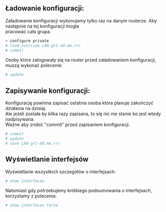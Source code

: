 ## Ładowanie konfiguracji:

Załadowanie konfiguracji wykonujemy tylko raz na danym routerze. Aby następnie na tej konfiguracji mogła\
pracować cała grupa. 
```ps1
> configure private
# load override LAN-gr1-dd.mm.rrr
# commit
```
Osoby które zalogowały się na router przed załadowaniem konfiguracji, muszą wykonać polecenie:
```ps1
# update
```

## Zapisywanie konfiguracji:

Konfigurację powinna zapisać ostatnia osoba która planuje zakończyć działania na dzisiaj.\
Ale jeżeli została by kilka razy zapisana, to się nic nie stanie bo jest wtedy nadpisywana.\
Ważne aby zrobić "commit" przed zapisaniem konfiguracji.
```ps1
# commit
# update
# save LAN-gr1-dd.mm.rrr
```

## Wyświetlanie interfejsów
Wyświetlanie wszystkich szczegółów o interfejsach:
```ps1
# show interfaces
```
Natomiast gdy potrzebujemy krótkiego podsumowania o interfejsach, korzystamy z polecenia:
```ps1
# show interfaces terse
```
